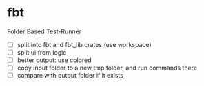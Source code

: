 # fbt
Folder Based Test-Runner

- [ ] split into fbt and fbt_lib crates (use workspace)
- [ ] split ui from logic
- [ ] better output: use colored
- [ ] copy input folder to a new tmp folder, and run commands there
- [ ] compare with output folder if it exists

